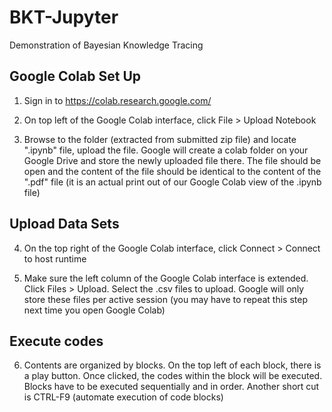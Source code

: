 # BKT-Jupyter
Demonstration of Bayesian Knowledge Tracing

## Google Colab Set Up

1. Sign in to https://colab.research.google.com/

2. On top left of the Google Colab interface, click File > Upload Notebook

3. Browse to the folder (extracted from submitted zip file) and locate ".ipynb" file, upload the file. Google will create a colab folder on your Google Drive and store the newly uploaded file there. The file should be open and the content of the file should be identical to the content of the ".pdf" file (it is an actual print out of our Google Colab view of the .ipynb file)

## Upload Data Sets

4. On the top right of the Google Colab interface, click Connect > Connect to host runtime

5. Make sure the left column of the Google Colab interface is extended. Click Files > Upload. Select the .csv files to upload. Google will only store these files per active session (you may have to repeat this step next time you open Google Colab)

## Execute codes

6. Contents are organized by blocks. On the top left of each block, there is a play button. Once clicked, the codes within the block will be executed. Blocks have to be executed sequentially and in order. Another short cut is CTRL-F9 (automate execution of code blocks)
